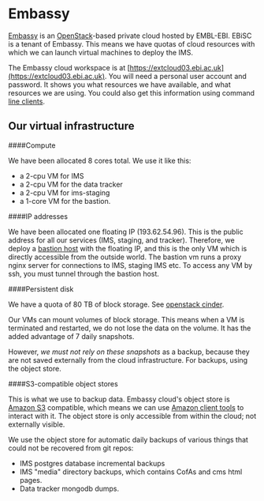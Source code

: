 Embassy
=======

[Embassy](http://www.embassycloud.org/) is an [OpenStack](https://www.openstack.org/)-based private cloud hosted by EMBL-EBI. 
EBiSC is a tenant of Embassy. This means we have quotas of cloud resources with which we can launch virtual machines to deploy the IMS.

The Embassy cloud workspace is at [https://extcloud03.ebi.ac.uk](https://extcloud03.ebi.ac.uk). You will need a personal user account and password.
It shows you what resources we have available, and what resources we are using. You could also get this information using command [line clients](http://docs.openstack.org/user-guide/cli.html).

Our virtual infrastructure
--------------------------

####Compute

We have been allocated 8 cores total.  We use it like this:

* a 2-cpu VM for IMS
* a 2-cpu VM for the data tracker
* a 2-cpu VM for ims-staging
* a 1-core VM for the bastion.

####IP addresses

We have been allocated one floating IP (193.62.54.96). This is the public address for all our services (IMS, staging, and tracker).
Therefore, we deploy a [bastion host](https://en.wikipedia.org/wiki/Bastion_host) with the floating IP, and this is
the only VM which is directly accessible from the outside world.
The bastion vm runs a proxy nginx server for connections to IMS, staging IMS etc.
To access any VM by ssh, you must tunnel through the bastion host.

####Persistent disk

We have a quota of 80 TB of block storage. See [openstack cinder](https://en.wikipedia.org/wiki/OpenStack#Block_Storage_.28Cinder.29).

Our VMs can mount volumes of block storage.  This means when a VM is terminated and restarted, we do not lose the data on the volume.
It has the added advantage of 7 daily snapshots.

However, *we must not rely on these snapshots* as a backup, because they are not saved externally from the cloud infrastructure. For backups, using the object store.

####S3-compatible object stores

This is what we use to backup data. Embassy cloud's object store is [Amazon S3](https://en.wikipedia.org/wiki/Amazon_S3) compatible, which means we can use [Amazon client tools](http://docs.aws.amazon.com/cli/latest/reference/s3/) to interact with it.
The object store is only accessible from within the cloud; not externally visible.

We use the object store for automatic daily backups of various things that could not be recovered from git repos:

* IMS postgres database incremental backups
* IMS "media" directory backups, which contains CofAs and cms html pages.
* Data tracker mongodb dumps.


